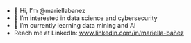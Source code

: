 - 👋 Hi, I’m @mariellabanez
- 👀 I’m interested in data science and cybersecurity
- 🌱 I’m currently learning data mining and AI
- Reach me at LinkedIn: www.linkedin.com/in/mariella-bañez
